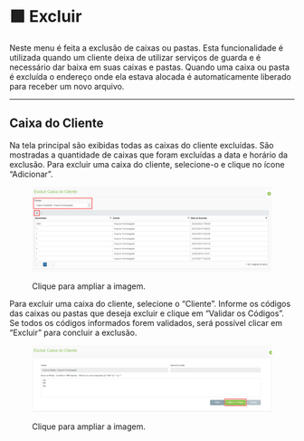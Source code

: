 # 🟩 Excluir

Neste menu é feita a exclusão de caixas ou pastas. Esta funcionalidade é utilizada quando um cliente deixa de utilizar serviços de guarda e é necessário dar baixa em suas caixas e pastas. Quando uma caixa ou pasta é excluída o endereço onde ela estava alocada é automaticamente liberado para receber um novo arquivo. &#x20;

***

## Caixa do Cliente&#x20;

Na tela principal são exibidas todas as caixas do cliente excluídas. São mostradas a quantidade de caixas que foram excluídas a data e horário da exclusão. Para excluir uma caixa do cliente, selecione-o e clique no ícone “Adicionar”.&#x20;

<figure><img src="../.gitbook/assets/caixa21.png" alt=""><figcaption><p>Clique para ampliar a imagem.</p></figcaption></figure>

Para excluir uma caixa do cliente, selecione o “Cliente”. Informe os códigos das caixas ou pastas que deseja excluir e clique em “Validar os Códigos”. Se todos os códigos informados forem validados, será possível clicar em “Excluir” para concluir a exclusão.&#x20;

<figure><img src="../.gitbook/assets/caixa22.png" alt=""><figcaption><p>Clique para ampliar a imagem.</p></figcaption></figure>
